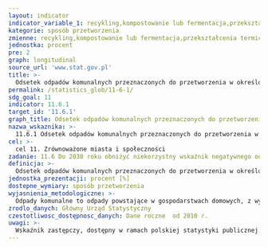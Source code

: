 ```yaml
---
layout: indicator
indicator_variable_1: recykling,kompostowanie lub fermentacja,przekształcenia termiczne,składowanie
kategorie: sposób przetworzenia
zmienne: recykling,kompostowanie lub fermentacja,przekształcenia termiczne,składowanie
jednostka: procent
pre: 2
graph: longitudinal
source_url: 'www.stat.gov.pl'
title: >-
  Odsetek odpadów komunalnych przeznaczonych do przetworzenia w określony sposób w relacji do ilości odpadów wytworzonych
permalink: /statistics_glob/11-6-1/
sdg_goal: 11
indicator: 11.6.1
target_id: '11.6.1'
graph_title: Odsetek odpadów komunalnych przeznaczonych do przetworzenia w określony sposób w relacji do ilości odpadów wytworzonych
nazwa_wskaznika: >-
  11.6.1 Odsetek odpadów komunalnych przeznaczonych do przetworzenia w określony sposób w relacji do ilości odpadów wytworzonych
cel: >-
  cel 11. Zrównoważone miasta i społeczności
zadanie: 11.6 Do 2030 roku obniżyć niekorzystny wskaźnik negatywnego oddziaływania miasta na środowisko per capita, zwracając szczególną uwagę na jakość powietrza oraz gospodarowanie odpadami komunalnymi i innymi zanieczyszczeniami
definicja: >-
  Odsetek odpadów komunalnych przeznaczonych do przetworzenia w określony sposób (recykling, kompostowanie lub fermentacja, przekształcanie termiczne, składowanie) w relacji do ilości odpadów wytworzonych w ciągu roku.
jednostka_prezentacji: procent [%]
dostepne_wymiary: sposób przetworzenia
wyjasnienia_metodologiczne: >-
  Odpady komunalne to odpady powstające w gospodarstwach domowych, z wyłączeniem pojazdów wycofanych z eksploatacji, a także odpady niezawierające odpadów niebezpiecznych pochodzące od innych wytwórców odpadów, które ze względu na swój charakter lub skład są podobne do odpadów powstających w gospodarstwach domowych  zmieszane odpady komunalne pozostają zmieszanymi odpadami komunalnymi, nawet jeżeli zostały poddane czynności przetwarzania odpadów, która nie zmieniła w sposób znaczący ich właściwości.Dane o odpadach komunalnych zbierane są od jednostek zajmujących się zbieraniem (odbieraniem) odpadów od jednostek zajmujących się przetwarzaniem odpadów komunalnych. Zbierane informacje obejmują odpady z kodem 20: Odpady komunalne łącznie z frakcjami gromadzonymi selektywnie oraz odpady z kodem 15 01: Odpady opakowaniowe (włącznie z selektywnie gromadzonymi odpadami komunalnymi) jeżeli pochodzą z sektora komunalnego.Dla danych za lata 2010-2014: Sposób klasyfikacji odpadów oraz katalog odpadów wraz z listą odpadów niebezpiecznych określa rozporządzenie Ministra Środowiska z dnia 27 września 2001 r. w sprawie katalogu odpadów (Dz. U. 2001 Nr 112, poz. 1206).Dla danych od 2015 r.: Sposób klasyfikacji odpadów oraz katalog odpadów wraz z listą odpadów niebezpiecznych określa rozporządzenie Ministra Środowiska z dnia 9 grudnia 2014 r. w sprawie katalogu odpadów (Dz. U. 2014, poz. 1923).
zrodlo_danych: Główny Urząd Statystyczny
czestotliwosc_dostępnosc_danych: Dane roczne  od 2010 r.
uwagi: >-
  Wskaźnik zastępczy, dostępny w ramach polskiej statystyki publicznej. Wskaźnikiem zasadniczym, przyjętym przez ONZ, monitorującym cel 11.6 Agendy 2030, jest wskaźnik 11.6.1 Odsetek odpadów komunalnych regularnie zbieranych i odpowiednio zneutralizowanych w relacji do ogólnej liczby odpadów wytworzonych w mieście.
---
```

